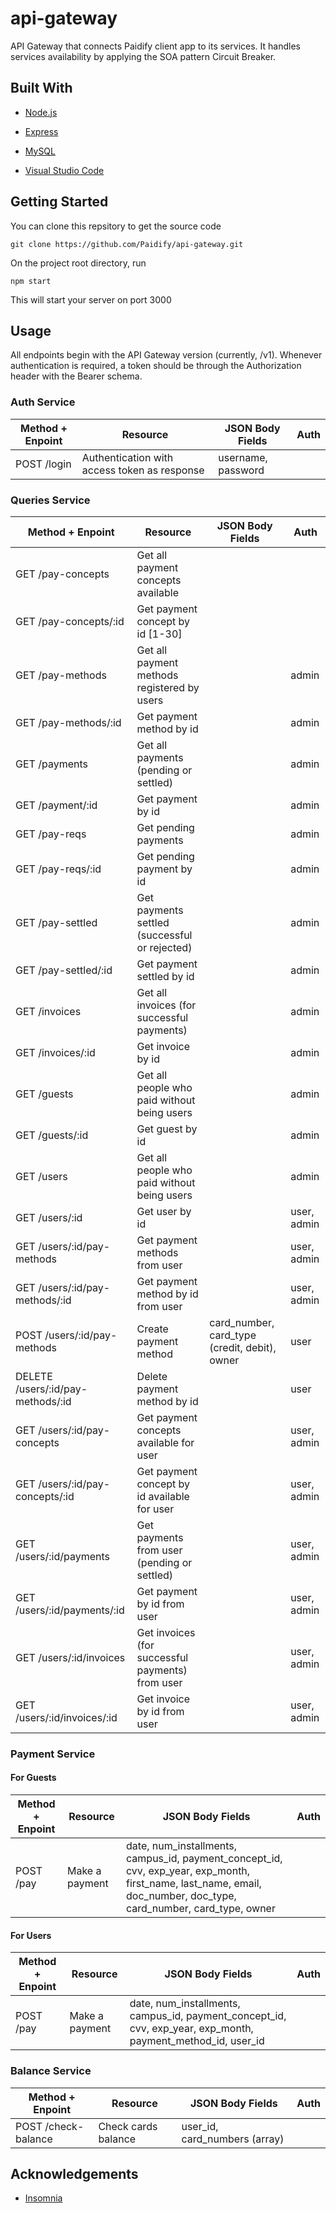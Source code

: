 # api-gateway
API Gateway that connects Paidify client app to its services. It handles services availability by applying the SOA pattern Circuit Breaker.

## Built With
 - [Node.js](https://nodejs.org/es/)

 - [Express](https://expressjs.com/es/)

 - [MySQL](https://www.mysql.com/) 

 - [Visual Studio Code](https://code.visualstudio.com)

## Getting Started
You can clone this repsitory to get the source code

    git clone https://github.com/Paidify/api-gateway.git

On the project root directory, run

    npm start

This will start your server on port 3000

## Usage
All endpoints begin with the API Gateway version (currently, /v1). Whenever authentication is required, a token should be through the Authorization header with the Bearer schema.

### Auth Service
|Method + Enpoint|Resource|JSON Body Fields|Auth|
|--|--|--|--|
|POST /login|Authentication with access token as response|username, password||

### Queries Service
|Method + Enpoint|Resource|JSON Body Fields|Auth|
|--|--|--|--|
|GET /pay-concepts|Get all payment concepts available|||
|GET /pay-concepts/:id|Get payment concept by id [1-30]|||
|GET /pay-methods|Get all payment methods registered by users||admin|
|GET /pay-methods/:id|Get payment method by id||admin|
|GET /payments|Get all payments (pending or settled)||admin|
|GET /payment/:id|Get payment by id||admin|
|GET /pay-reqs|Get pending payments||admin|
|GET /pay-reqs/:id|Get pending payment by id||admin|
|GET /pay-settled|Get payments settled (successful or rejected)||admin|
|GET /pay-settled/:id|Get payment settled by id||admin|
|GET /invoices|Get all invoices (for successful payments)||admin|
|GET /invoices/:id|Get invoice by id||admin|
|GET /guests|Get all people who paid without being users||admin|
|GET /guests/:id|Get guest by id||admin|
|GET /users|Get all people who paid without being users||admin|
|GET /users/:id|Get user by id||user, admin|
|GET /users/:id/pay-methods|Get payment methods from user||user, admin|
|GET /users/:id/pay-methods/:id|Get payment method by id from user||user, admin|
|POST /users/:id/pay-methods|Create payment method|card_number, card_type (credit, debit), owner|user|
|DELETE /users/:id/pay-methods/:id|Delete payment method by id||user|
|GET /users/:id/pay-concepts|Get payment concepts available for user||user, admin|
|GET /users/:id/pay-concepts/:id|Get payment concept by id available for user||user, admin|
|GET /users/:id/payments|Get payments from user (pending or settled)||user, admin|
|GET /users/:id/payments/:id|Get payment by id from user||user, admin|
|GET /users/:id/invoices|Get invoices (for successful payments) from user||user, admin|
|GET /users/:id/invoices/:id|Get invoice by id from user||user, admin|

### Payment Service
#### For Guests
|Method + Enpoint|Resource|JSON Body Fields|Auth|
|--|--|--|--|
|POST /pay|Make a payment|date, num_installments, campus_id, payment_concept_id, cvv, exp_year, exp_month, first_name, last_name, email, doc_number, doc_type, card_number, card_type, owner||

#### For Users
|Method + Enpoint|Resource|JSON Body Fields|Auth|
|--|--|--|--|
|POST /pay|Make a payment|date, num_installments, campus_id, payment_concept_id, cvv, exp_year, exp_month, payment_method_id, user_id||

### Balance Service
|Method + Enpoint|Resource|JSON Body Fields|Auth|
|--|--|--|--|
|POST /check-balance|Check cards balance|user_id, card_numbers (array)||

## Acknowledgements

 - [Insomnia](https://insomnia.rest)
